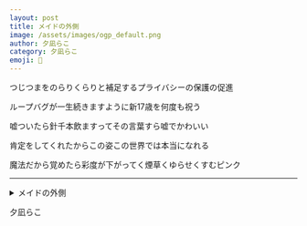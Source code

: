 ```yaml
---
layout: post
title: メイドの外側
image: /assets/images/ogp_default.png
author: 夕凪らこ
category: 夕凪らこ
emoji: 🧊
---
```


<div class="tanka-area"><div class="tanka">
<p>つじつまをのらりくらりと補足するプライバシーの保護の促進</p>
<p>ループバグが一生続きますように新<span class="tate-chu-yoko-number">17</span>歳を何度も祝う</p>
<p>嘘ついたら針千本飲ますってその言葉すら嘘でかわいい</p>
<p>肯定をしてくれたからこの姿この世界では本当になれる</p>
<p>魔法だから覚めたら彩度が下がってく煙草くゆらせくすむピンク</p></div></div>

---

<details><summary>メイドの外側</summary>
つじつまをのらりくらりと補足するプライバシーの保護の促進<br/>
ループバグが一生続きますように新17歳を何度も祝う<br/>
嘘ついたら針千本飲ますってその言葉すら嘘でかわいい<br/>
肯定をしてくれたからこの姿この世界では本当になれる<br/>
魔法だから覚めたら彩度が下がってく煙草くゆらせくすむピンク<br/>
</details>

夕凪らこ
